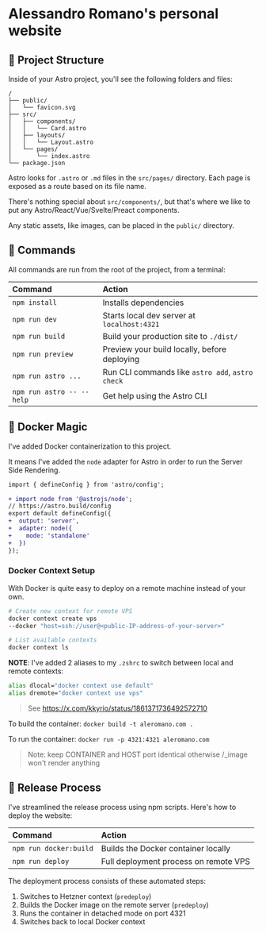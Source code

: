 # Alessandro Romano's personal website

## 🚀 Project Structure

Inside of your Astro project, you'll see the following folders and files:

```text
/
├── public/
│   └── favicon.svg
├── src/
│   ├── components/
│   │   └── Card.astro
│   ├── layouts/
│   │   └── Layout.astro
│   └── pages/
│       └── index.astro
└── package.json
```

Astro looks for `.astro` or `.md` files in the `src/pages/` directory. Each page is exposed as a route based on its file name.

There's nothing special about `src/components/`, but that's where we like to put any Astro/React/Vue/Svelte/Preact components.

Any static assets, like images, can be placed in the `public/` directory.

## 🧞 Commands

All commands are run from the root of the project, from a terminal:

| Command                   | Action                                           |
| :------------------------ | :----------------------------------------------- |
| `npm install`             | Installs dependencies                            |
| `npm run dev`             | Starts local dev server at `localhost:4321`      |
| `npm run build`           | Build your production site to `./dist/`          |
| `npm run preview`         | Preview your build locally, before deploying     |
| `npm run astro ...`       | Run CLI commands like `astro add`, `astro check` |
| `npm run astro -- --help` | Get help using the Astro CLI                     |

## 🐳 Docker Magic

I've added Docker containerization to this project.

It means I've added the `node` adapter for Astro in order to run the Server Side Rendering. 

```diff
import { defineConfig } from 'astro/config';

+ import node from '@astrojs/node';
// https://astro.build/config
export default defineConfig({
+  output: 'server',
+  adapter: node({
+    mode: 'standalone'
+  })
});
```


### Docker Context Setup

With Docker is quite easy to deploy on a remote machine instead of your own.

```bash
# Create new context for remote VPS
docker context create vps
--docker "host=ssh://user@<public-IP-address-of-your-server>"

# List available contexts
docker context ls
```

**NOTE**: I've added 2 aliases to my `.zshrc` to switch between local and remote contexts:

```sh
alias dlocal="docker context use default"
alias dremote="docker context use vps"
```

> See https://x.com/kkyrio/status/1861371736492572710

To build the container: `docker build -t aleromano.com .`

To run the container: `docker run -p 4321:4321 aleromano.com`

> Note: keep CONTAINER and HOST port identical otherwise /_image won't render anything



## 🚀 Release Process

I've streamlined the release process using npm scripts. Here's how to deploy the website:

| Command | Action |
| :-- | :-- |
| `npm run docker:build` | Builds the Docker container locally |
| `npm run deploy` | Full deployment process on remote VPS |

The deployment process consists of these automated steps:
1. Switches to Hetzner context (`predeploy`)
2. Builds the Docker image on the remote server (`predeploy`)
3. Runs the container in detached mode on port 4321
4. Switches back to local Docker context
